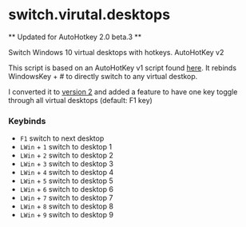 # switch.virutal.desktops
** Updated for AutoHotkey 2.0 beta.3 **

Switch Windows 10 virtual desktops with hotkeys. AutoHotKey v2

This script is based on an AutoHotKey v1 script found [here](https://www.computerhope.com/tips/tip224.htm). It rebinds WindowsKey + # to directly switch to any virtual destkop.

I converted it to [version 2](https://www.autohotkey.com/v2/) and added a feature to have one key toggle through all virtual desktops (default: F1 key)

### Keybinds
- `F1` switch to next desktop
- `LWin` + `1` switch to desktop 1
- `LWin` + `2` switch to desktop 2
- `LWin` + `3` switch to desktop 3
- `LWin` + `4` switch to desktop 4
- `LWin` + `5` switch to desktop 5
- `LWin` + `6` switch to desktop 6
- `LWin` + `7` switch to desktop 7
- `LWin` + `8` switch to desktop 8
- `LWin` + `9` switch to desktop 9
